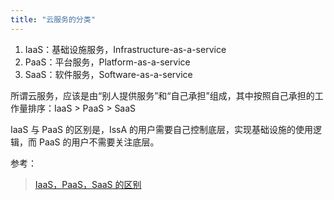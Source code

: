 ```yaml
---
title: "云服务的分类"
---
```


1. IaaS：基础设施服务，Infrastructure-as-a-service
1. PaaS：平台服务，Platform-as-a-service
1. SaaS：软件服务，Software-as-a-service

所谓云服务，应该是由“别人提供服务”和“自己承担”组成，其中按照自己承担的工作量排序：IaaS > PaaS > SaaS

IaaS 与 PaaS 的区别是，IssA 的用户需要自己控制底层，实现基础设施的使用逻辑，而 PaaS 的用户不需要关注底层。

参考：
> [IaaS，PaaS，SaaS 的区别](http://www.ruanyifeng.com/blog/2017/07/iaas-paas-saas.html)
